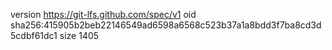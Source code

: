 version https://git-lfs.github.com/spec/v1
oid sha256:415905b2beb22146549ad6598a6568c523b37a1a8bdd3f7ba8cd3d5cdbf61dc1
size 1405
